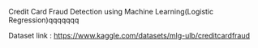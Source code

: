 Credit Card Fraud Detection using Machine Learning(Logistic Regression)qqqqqqq

Dataset link : https://www.kaggle.com/datasets/mlg-ulb/creditcardfraud

